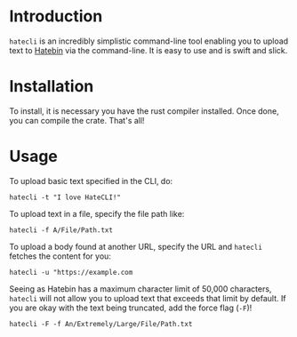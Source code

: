 # Introduction

`hatecli` is an incredibly simplistic command-line tool enabling you to upload text to [Hatebin](https://hatebin.com) via the command-line. It is easy to use and is swift and slick.

# Installation

To install, it is necessary you have the rust compiler installed. Once done, you can compile the crate. That's all!

# Usage

To upload basic text specified in the CLI, do:

`hatecli -t "I love HateCLI!"`

To upload text in a file, specify the file path like:

`hatecli -f A/File/Path.txt`

To upload a body found at another URL, specify the URL and `hatecli` fetches the content for you:

`hatecli -u "https://example.com`

Seeing as Hatebin has a maximum character limit of 50,000 characters, `hatecli` will not allow you to upload text that exceeds that limit by default. If you are okay with the text being truncated, add the force flag (`-F`)!

`hatecli -F -f An/Extremely/Large/File/Path.txt`